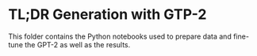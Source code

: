 # TL;DR Generation with GTP-2
This folder contains the Python notebooks used to prepare data and fine-tune the GPT-2 as well as the results.  

